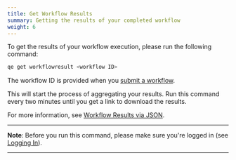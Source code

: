 ```yaml
---
title: Get Workflow Results
summary: Getting the results of your completed workflow
weight: 6
---
```


To get the results of your workflow execution, please run the following command:

```Bash
qe get workflowresult <workflow ID>
```

The workflow ID is provided when you [submit a workflow](../workflow-submission/).

This will start the process of aggregating your results. Run this command every two minutes until you get a link to download the results.

For more information, see [Workflow Results via JSON](../../data-management/workflow-result/).

___
**Note**: Before you run this command, please make sure you're logged in (see [Logging In](../logging-in)).
___
